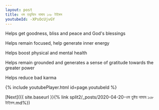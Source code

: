 ```yaml
---
layout: post
title: ওম তত্ত্ববিদে নামায ১০৮ টাইমস
youtubeId: -XPsOcUjvGY
---
```

 
 
Helps get goodness, bliss and peace and God's blessings
 
Helps remain focused, help generate inner energy 
 
Helps boost physical and mental health 
 
Helps remain grounded and generates a sense of gratitude towards the greater power 
 
Helps reduce bad karma
 
 
 
 


{% include youtubePlayer.html id=page.youtubeId %}
 
[Next]({{ site.baseurl }}{% link  split2/_posts/2020-04-20-ওম তুষ্টয় নামায ১০৮ টাইমস.md%})
 
